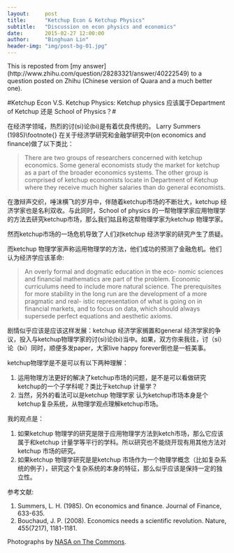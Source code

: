 ```yaml
---
layout:     post
title:      "Ketchup Econ & Ketchup Physics"
subtitle:   "Discussion on econ physics and economics"
date:       2015-02-27 12:00:00
author:     "Binghuan Lin"
header-img: "img/post-bg-01.jpg"
---
```

<p>This is reposted from [my answer](http://www.zhihu.com/question/28283321/answer/40222549) to a question posted on Zhihu (Chinese version of Quara and a much better one). </p>

#Ketchup Econ V.S. Ketchup Physics: Ketchup physics 应该属于Department of Ketchup 还是 School of Physics？#


在经济学领域，热烈的讨(si)论(bi)是有着优良传统的。 Larry Summers (1985)\footnote{} 在关于经济学研究和金融学研究中(on economics and finance)做了以下类比：

>There are two groups of researchers concerned with ketchup economics. Some general economists study the market for ketchup as a part of the broader economics systems. The other group is comprised of ketchup economists locate in Department of Ketchup where they receive much higher salaries than do general economists.

在激辩声交织，唾沫横飞的岁月中，伴随着ketchup市场的不断壮大，ketchup 经济学家也是名利双收。与此同时，School of physics 的一帮物理学家应用物理学的方法去研究ketchup市场，那么我们姑且称这帮物理学家为ketchup 物理学家。

然而ketchup市场的一场危机导致了人们对ketchup 经济学家的研究产生了质疑。


而ketchup 物理学家声称运用物理学的方法，他们成功的预测了金融危机。他们认为经济学应该革命:

>An overly formal and dogmatic education in the eco- nomic sciences and financial mathematics are part of the problem. Economic curriculums need to include more natural science. The prerequisites for more stability in the long run are the development of a more pragmatic and real- istic representation of what is going on in financial markets, and to focus on data, which should always supersede perfect equations and aesthetic axioms.

剧情似乎应该是应该这样发展：ketchup 经济学家搁置和general 经济学家的争议，投入与ketchup物理学家的讨(si)论(bi)当中。如果，双方你来我往，讨（si）论（bi）同时，顺便多发paper，大家live happy forever倒也是一桩美事。

ketchup物理学是不是可以有以下两种理解：

1. 运用物理方法更好的解决了ketchup市场的问题，是不是可以看做研究ketchup的一个子学科呢？类比于ketchup 计量学？
2. 当然，另外的看法可以是ketchup 物理学家 认为ketchup市场本身是个ketchup复杂系统，从物理学观点理解ketchup市场。

我的观点是：

1. 如果ketchup 物理学的研究是限于应用物理学方法到ketch市场，那么它应该属于和ketchup 计量学等平行的学科。所以研究也不能绕开现有用其他方法对ketchup 市场的研究。
2. 如果ketchup 物理学研究是是ketchup 市场作为一个物理学概念（比如复杂系统的例子），研究这个复杂系统的本身的特征，那么似乎应该是保持一定的独立性。


参考文献:

1. Summers, L. H. (1985). On economics and finance. Journal of Finance, 633-635.
2. Bouchaud, J. P. (2008). Economics needs a scientific revolution. Nature, 455(7217), 1181-1181.




<p>Photographs by <a href="https://www.flickr.com/photos/nasacommons/">NASA on The Commons</a>.</p>